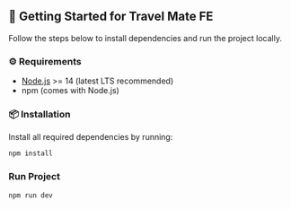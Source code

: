 ## 🚀 Getting Started for Travel Mate FE

Follow the steps below to install dependencies and run the project locally.

### ⚙️ Requirements

- [Node.js](https://nodejs.org/) >= 14 (latest LTS recommended)
- npm (comes with Node.js)

### 📦 Installation

Install all required dependencies by running:

```bash
npm install
```

### Run Project

```bash
npm run dev
```
